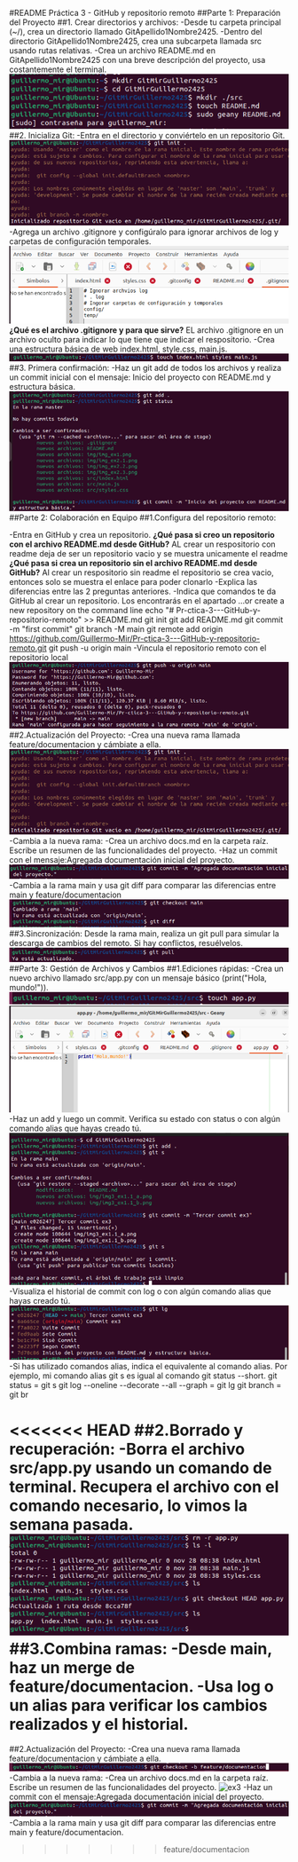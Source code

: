 #README Práctica 3 - GitHub y repositorio remoto
##Parte 1: Preparación del Proyecto
##1. Crear directorios y archivos:
-Desde tu carpeta principal (~/), crea un directorio llamado GitApellido1Nombre2425.
-Dentro del directorio GitApellido1Nombre2425, crea una subcarpeta llamada src usando rutas relativas.
-Crea un archivo README.md en GitApellido1Nombre2425 con una breve descripción del proyecto, usa costantemente el terminal.
![ex1](./img/img_ex1.png)
##2. Inicializa Git:
-Entra en el directorio y conviértelo en un repositorio Git.
![ex2](./img/img_ex2.1.png)
-Agrega un archivo .gitignore y configúralo para ignorar archivos de log y carpetas de configuración temporales.
![ex2](./img/img_ex2.2.png)
**¿Qué es el archivo .gitignore y para que sirve?** EL archivo .gitignore en un archivo oculto para indicar lo que tiene que indicar el respositorio.
-Crea una estructura básica de web index.html, style.css, main.js.
![ex2](./img/img_ex2.3.png)
##3. Primera confirmación:
-Haz un git add de todos los archivos y realiza un commit inicial con el mensaje:
Inicio del proyecto con README.md y estructura básica.
![ex3](./img/img_ex3.png)
##Parte 2: Colaboración en Equipo
##1.Configura del repositorio remoto:

-Entra en GitHub y crea un repositorio.
**¿Qué pasa si creo un repositorio con el archivo README.md desde GitHub?** AL crear un respositorio con readme deja de ser un repositorio vacio y se muestra unicamente el readme
**¿Qué pasa si crea un repositorio sin el archivo README.md desde GitHub?** Al crear un respositorio sin readme el repositorio se crea vacio, entonces solo se muestra el enlace para poder clonarlo 
-Explica las diferencias entre las 2 preguntas anteriores.
-Indica que comandos te da GitHub al crear un repositorio. Los encontrarás en el apartado …or create a new repository on the command line 
	echo "# Pr-ctica-3---GitHub-y-repositorio-remoto" >> README.md
	git init
	git add README.md
	git commit -m "first commit"
	git branch -M main
	git remote add origin https://github.com/Guillermo-Mir/Pr-ctica-3---GitHub-y-repositorio-remoto.git
	git push -u origin main
-Vincula el repositorio remoto con el repositorio local
![ex3](./img/img_ex3.1.png)
##2.Actualización del Proyecto:
-Crea una nueva rama llamada feature/documentacion y cámbiate a ella.
![ex2.1](./img/img_ex2.1.png)
-Cambia a la nueva rama:
-Crea un archivo docs.md en la carpeta raíz. Escribe un resumen de las funcionalidades del proyecto.
-Haz un commit con el mensaje:Agregada documentación inicial del proyecto.
![ex2.1](./img/img2_ex2.3.1.png)
-Cambia a la rama main y usa git diff para comparar las diferencias entre main y feature/documentacion
![ex2.1](./img/img2_ex2.4.png)
##3.Sincronización:
Desde la rama main, realiza un git pull para simular la descarga de cambios del remoto. Si hay conflictos, resuélvelos.
![ex2.1](./img/img2_ex3.png)
##Parte 3: Gestión de Archivos y Cambios
##1.Ediciones rápidas:
-Crea un nuevo archivo llamado src/app.py con un mensaje básico (print("Hola, mundo!")).
![ex3.1](./img/img3_ex1.1_a.png)
![ex3.1](./img/img3_ex1.1_b.png)
-Haz un add y luego un commit. Verifica su estado con  status o con algún comando alias que hayas creado tú.
![ex3.1](./img/img3_ex1.2.png)
-Visualiza el historial de commit con log o con algún comando alias que hayas creado tú.
![ex3.1](./img/img3_ex1.3.png)
-Si has utilizado comandos alias, indica el equivalente al comando alias. Por ejemplo, mi comando alias git s es igual al comando git status --short.
git status = git s
git log --oneline --decorate --all --graph = git lg
git branch = git br

<<<<<<< HEAD
##2.Borrado y recuperación:
-Borra el archivo src/app.py usando un comando de terminal. Recupera el archivo con el comando necesario, lo vimos la semana pasada.
![ex3.1](./img/img3_ex2.png)
##3.Combina ramas:
-Desde main, haz un merge de feature/documentacion.
-Usa log o un alias para verificar los cambios realizados y el historial.
=======
##2.Actualización del Proyecto:
-Crea una nueva rama llamada feature/documentacion y cámbiate a ella.
![ex3](./img/img2_ex2.1.png)
-Cambia a la nueva rama:
-Crea un archivo docs.md en la carpeta raíz. Escribe un resumen de las funcionalidades del proyecto.
![ex3](./img/img2_ex2.3.png)
-Haz un commit con el mensaje:Agregada documentación inicial del proyecto.
![ex3](./img/img2_ex2.3.1.png)
-Cambia a la rama main y usa git diff para comparar las diferencias entre main y feature/documentacion.


>>>>>>> feature/documentacion
